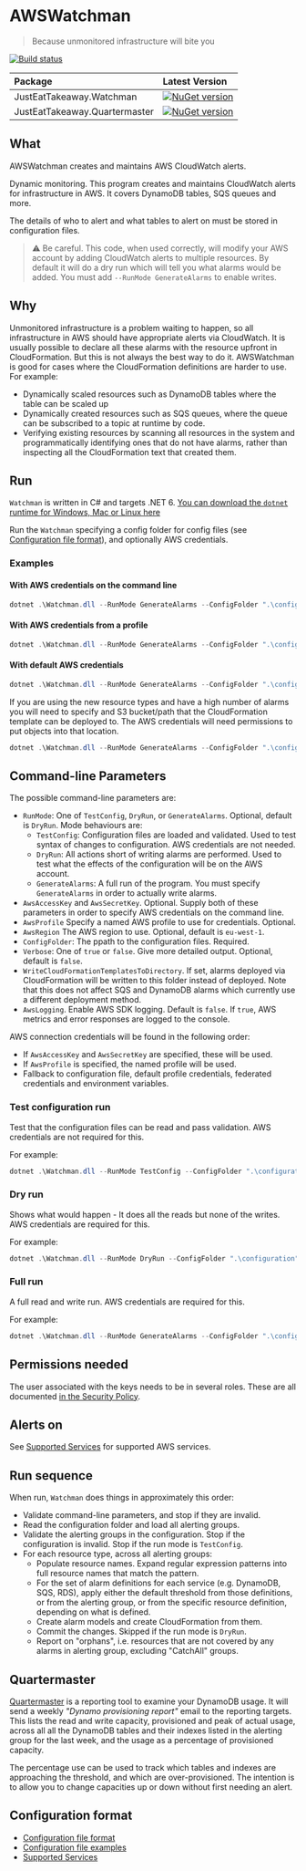 # AWSWatchman

> Because unmonitored infrastructure will bite you

[![Build status](https://github.com/justeattakeaway/AwsWatchman/actions/workflows/build.yml/badge.svg?branch=main&event=push)](https://github.com/justeattakeaway/AwsWatchman/actions/workflows/build.yml?query=branch%3Amain+event%3Apush)

| **Package** | **Latest Version** |
| :---------- | :----------------- |
| JustEatTakeaway.Watchman | [![NuGet version](https://img.shields.io/nuget/v/JustEatTakeaway.Watchman?logo=nuget&label=NuGet&color=blue)](https://www.nuget.org/packages/JustEatTakeaway.Watchman/) |
| JustEatTakeaway.Quartermaster | [![NuGet version](https://img.shields.io/nuget/v/JustEatTakeaway.Quartermaster?logo=nuget&label=NuGet&color=blue)](https://www.nuget.org/packages/JustEatTakeaway.Quartermaster/) |

## What

AWSWatchman creates and maintains AWS CloudWatch alerts.

Dynamic monitoring. This program creates and maintains CloudWatch alerts for infrastructure in AWS. It covers DynamoDB tables, SQS queues and more.

The details of who to alert and what tables to alert on must be stored in configuration files.

> :warning: Be careful. This code, when used correctly, will modify your AWS account by adding CloudWatch alerts to multiple resources. By default it will do a dry run which will tell you what alarms would be added. You must add `--RunMode GenerateAlarms` to enable writes.

## Why

Unmonitored infrastructure is a problem waiting to happen, so all infrastructure in AWS should have appropriate alerts via CloudWatch. It is usually possible to declare all these alarms with the resource upfront in CloudFormation. But this is not always the best way to do it. AWSWatchman is good for cases where the CloudFormation definitions are harder to use. For example:

- Dynamically scaled resources such as DynamoDB tables where the table can be scaled up
- Dynamically created resources such as SQS queues, where the queue can be subscribed to a topic at runtime by code.
- Verifying existing resources by scanning all resources in the system and programmatically identifying ones that do not have alarms, rather than inspecting all the CloudFormation text that created them.

## Run

`Watchman` is written in C# and targets .NET 6. [You can download the `dotnet` runtime for Windows, Mac or Linux here](https://dotnet.microsoft.com/download)

Run the `Watchman` specifying a config folder for config files (see [Configuration file format](ConfigurationFileFormat.md)), and optionally AWS credentials.

### Examples

#### With AWS credentials on the command line

```ps1
dotnet .\Watchman.dll --RunMode GenerateAlarms --ConfigFolder ".\configuration"  --AwsAccessKey AKABC123 --AwsSecretKey abcd1234
```

#### With AWS credentials from a profile

```ps1
dotnet .\Watchman.dll --RunMode GenerateAlarms --ConfigFolder ".\configuration"  --AwsProfile prod
```

#### With default AWS credentials

```ps1
dotnet .\Watchman.dll --RunMode GenerateAlarms --ConfigFolder ".\configuration"
```

If you are using the new resource types and have a high number of alarms you will need to specify and S3 bucket/path that the CloudFormation template can be deployed to. The AWS credentials will need permissions to put objects into that location.

```ps1
dotnet .\Watchman.dll --RunMode GenerateAlarms --ConfigFolder ".\configuration" --TemplateS3Path "s3://je-deployments-qa21/watchman"
```

## Command-line Parameters

The possible command-line parameters are:

- `RunMode`: One of `TestConfig`, `DryRun`, or `GenerateAlarms`. Optional, default is `DryRun`. Mode behaviours are:
  - `TestConfig`: Configuration files are loaded and validated. Used to test syntax of changes to configuration. AWS credentials are not needed.
  - `DryRun`: All actions short of writing alarms are performed. Used to test what the effects of the configuration will be on the AWS account.
  - `GenerateAlarms`: A full run of the program. You must specify `GenerateAlarms` in order to actually write alarms.
- `AwsAccessKey` and `AwsSecretKey`. Optional. Supply both of these parameters in order to specify AWS credentials on the command line.
- `AwsProfile` Specify a named AWS profile to use for credentials. Optional.
- `AwsRegion` The AWS region to use. Optional, default is `eu-west-1`.
- `ConfigFolder`: The ppath to the configuration files. Required.
- `Verbose`: One of `true` or `false`. Give more detailed output. Optional, default is `false`.
- `WriteCloudFormationTemplatesToDirectory`. If set, alarms deployed via CloudFormation will be written to this folder instead of deployed. Note that this does not affect SQS and DynamoDB alarms which currently use a different deployment method.
- `AwsLogging`. Enable AWS SDK logging. Default is `false`. If `true`, AWS metrics and error responses are logged to the console.

AWS connection credentials will be found in the following order:

- If `AwsAccessKey` and `AwsSecretKey` are specified, these will be used.
- If `AwsProfile` is specified, the named profile will be used.
- Fallback to configuration file, default profile credentials, federated credentials and environment variables.

### Test configuration run

Test that the configuration files can be read and pass validation. AWS credentials are not required for this.

For example:

```ps1
dotnet .\Watchman.dll --RunMode TestConfig --ConfigFolder ".\configuration"
```

### Dry run

Shows what would happen - It does all the reads but none of the writes. AWS credentials are required for this.

For example:

```ps1
dotnet .\Watchman.dll --RunMode DryRun --ConfigFolder ".\configuration" --AwsAccessKey AKABC123 --AwsSecretKey abc123 --Verbose true
```

### Full run

A full read and write run. AWS credentials are required for this.

For example:

```ps1
dotnet .\Watchman.dll --RunMode GenerateAlarms --ConfigFolder ".\configuration" --AwsAccessKey AKABC123 --AwsSecretKey abc123
```

## Permissions needed

The user associated with the keys needs to be in several roles. These are all documented [in the Security Policy](SecurityPolicy.md).

## Alerts on

See [Supported Services](SupportedServices.md) for supported AWS services.

## Run sequence

When run, `Watchman` does things in approximately this order:

- Validate command-line parameters, and stop if they are invalid.
- Read the configuration folder and load all alerting groups.
- Validate the alerting groups in the configuration. Stop if the configuration is invalid. Stop if the run mode is `TestConfig`.
- For each resource type, across all alerting groups:
  - Populate resource names. Expand regular expression patterns into full resource names that match the pattern.
  - For the set of alarm definitions for each service (e.g. DynamoDB, SQS, RDS), apply either the default threshold from those definitions, or from the alerting group, or from the specific resource definition, depending on what is defined.
  - Create alarm models and create CloudFormation from them.
  - Commit the changes. Skipped if the run mode is `DryRun`.
  - Report on "orphans", i.e. resources that are not covered by any alarms in alerting group, excluding "CatchAll" groups.

## Quartermaster

[Quartermaster](Quartermaster.md) is a reporting tool to examine your DynamoDB usage. It will send a weekly _"Dynamo provisioning report"_ email to the reporting targets. This lists the read and write capacity, provisioned and peak of actual usage, across all all the DynamoDB tables and their indexes listed in the alerting group for the last week, and the usage as a percentage of provisioned capacity.

The percentage use can be used to track which tables and indexes are approaching the threshold, and which are over-provisioned. The intention is to allow you to change capacities up or down without first needing an alert.

## Configuration format

- [Configuration file format](ConfigurationFileFormat.md)
- [Configuration file examples](ConfigurationExamples.md)
- [Supported Services](SupportedServices.md)

